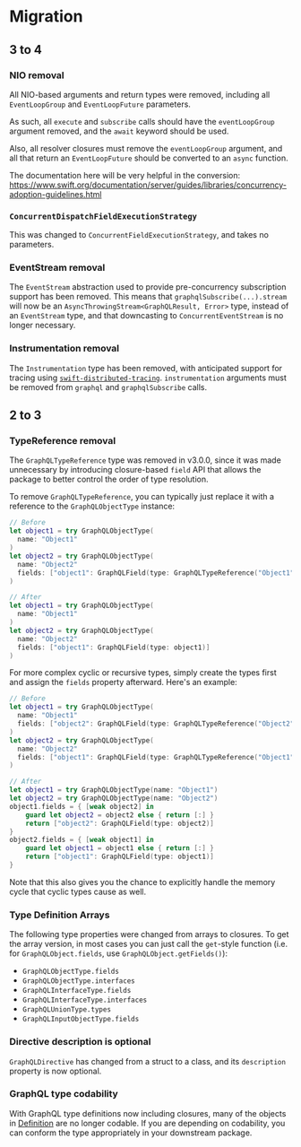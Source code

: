 # Migration

## 3 to 4

### NIO removal

All NIO-based arguments and return types were removed, including all `EventLoopGroup` and `EventLoopFuture` parameters.

As such, all `execute` and `subscribe` calls should have the `eventLoopGroup` argument removed, and the `await` keyword should be used.

Also, all resolver closures must remove the `eventLoopGroup` argument, and all that return an `EventLoopFuture` should be converted to an `async` function.

The documentation here will be very helpful in the conversion: https://www.swift.org/documentation/server/guides/libraries/concurrency-adoption-guidelines.html

### `ConcurrentDispatchFieldExecutionStrategy`

This was changed to `ConcurrentFieldExecutionStrategy`, and takes no parameters.

### EventStream removal

The `EventStream` abstraction used to provide pre-concurrency subscription support has been removed. This means that `graphqlSubscribe(...).stream` will now be an `AsyncThrowingStream<GraphQLResult, Error>` type, instead of an `EventStream` type, and that downcasting to `ConcurrentEventStream` is no longer necessary.

### Instrumentation removal

The `Instrumentation` type has been removed, with anticipated support for tracing using [`swift-distributed-tracing`](https://github.com/apple/swift-distributed-tracing). `instrumentation` arguments must be removed from `graphql` and `graphqlSubscribe` calls.

## 2 to 3

### TypeReference removal

The `GraphQLTypeReference` type was removed in v3.0.0, since it was made unnecessary by introducing closure-based `field` API that allows the package to better control the order of type resolution.

To remove `GraphQLTypeReference`, you can typically just replace it with a reference to the `GraphQLObjectType` instance:

```swift
// Before
let object1 = try GraphQLObjectType(
  name: "Object1"
)
let object2 = try GraphQLObjectType(
  name: "Object2"
  fields: ["object1": GraphQLField(type: GraphQLTypeReference("Object1"))]
)

// After
let object1 = try GraphQLObjectType(
  name: "Object1"
)
let object2 = try GraphQLObjectType(
  name: "Object2"
  fields: ["object1": GraphQLField(type: object1)]
)
```

For more complex cyclic or recursive types, simply create the types first and assign the `fields` property afterward. Here's an example:

```swift
// Before
let object1 = try GraphQLObjectType(
  name: "Object1"
  fields: ["object2": GraphQLField(type: GraphQLTypeReference("Object2"))]
)
let object2 = try GraphQLObjectType(
  name: "Object2"
  fields: ["object1": GraphQLField(type: GraphQLTypeReference("Object1"))]
)

// After
let object1 = try GraphQLObjectType(name: "Object1")
let object2 = try GraphQLObjectType(name: "Object2")
object1.fields = { [weak object2] in
    guard let object2 = object2 else { return [:] }
    return ["object2": GraphQLField(type: object2)]
}
object2.fields = { [weak object1] in
    guard let object1 = object1 else { return [:] }
    return ["object1": GraphQLField(type: object1)]
}
```

Note that this also gives you the chance to explicitly handle the memory cycle that cyclic types cause as well.

### Type Definition Arrays

The following type properties were changed from arrays to closures. To get the array version, in most cases you can just call the `get`-style function (i.e. for `GraphQLObject.fields`, use `GraphQLObject.getFields()`):

- `GraphQLObjectType.fields`
- `GraphQLObjectType.interfaces`
- `GraphQLInterfaceType.fields`
- `GraphQLInterfaceType.interfaces`
- `GraphQLUnionType.types`
- `GraphQLInputObjectType.fields`

### Directive description is optional

`GraphQLDirective` has changed from a struct to a class, and its `description` property is now optional.

### GraphQL type codability

With GraphQL type definitions now including closures, many of the objects in [Definition](https://github.com/GraphQLSwift/GraphQL/blob/main/Sources/GraphQL/Type/Definition.swift) are no longer codable. If you are depending on codability, you can conform the type appropriately in your downstream package.
